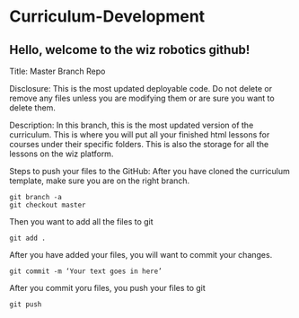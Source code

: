 # Curriculum-Development

## Hello, welcome to the wiz robotics github! 

Title: 
Master Branch Repo 

Disclosure: This is the most updated deployable code. Do not delete or remove any files unless you are modifying them or are sure you want to delete them.

Description: 
In this branch, this is the most updated version of the curriculum. This is where you will put all your finished html lessons for courses under their specific folders.  This is also the storage for all the lessons on the wiz platform. 


Steps to push your files to the GitHub: 
After you have cloned the curriculum template, make sure you are on the right branch. 
```
git branch -a
git checkout master
```
Then you want to add all the files to git
```
git add .
```
After you have added your files, you will want to commit your changes. 
```
git commit -m ‘Your text goes in here’
```
After you commit yoru files, you push your files to git
```
git push
```





